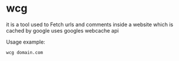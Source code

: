 # wcg
  it is a tool used to Fetch urls and comments inside a website which is cached by google
  uses googles webcache api

Usage example:
```
wcg domain.com
```
